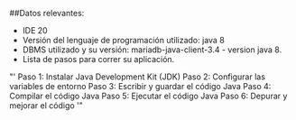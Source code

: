 ##Datos relevantes:

- IDE 20
- Versión del lenguaje de programación utilizado: java 8
- DBMS utilizado y su versión: mariadb-java-client-3.4 - version java 8.
- Lista de pasos para correr su aplicación.

"'
Paso 1: Instalar Java Development Kit (JDK)
Paso 2: Configurar las variables de entorno
Paso 3: Escribir y guardar el código Java
Paso 4: Compilar el código Java
Paso 5: Ejecutar el código Java
Paso 6: Depurar y mejorar el código
'"
